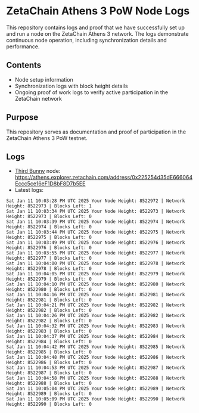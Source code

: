 # ZetaChain Athens 3 PoW Node Logs
This repository contains logs and proof that we have successfully set up and run a node on the ZetaChain Athens 3 network. The logs demonstrate continuous node operation, including synchronization details and performance.

## Contents
- Node setup information
- Synchronization logs with block height details
- Ongoing proof of work logs to verify active participation in the ZetaChain network

## Purpose
This repository serves as documentation and proof of participation in the ZetaChain Athens 3 PoW testnet.

## Logs

- [Third Bunny](https://thirdbunny.xyz/) node: https://athens.explorer.zetachain.com/address/0x225254d35dE666064Eccc5ce16eF1D8bF8D7b5EE
- Latest logs:
```
Sat Jan 11 10:03:28 PM UTC 2025 Your Node Height: 8522972 | Network Height: 8522973 | Blocks Left: 1
Sat Jan 11 10:03:34 PM UTC 2025 Your Node Height: 8522973 | Network Height: 8522973 | Blocks Left: 0
Sat Jan 11 10:03:39 PM UTC 2025 Your Node Height: 8522974 | Network Height: 8522974 | Blocks Left: 0
Sat Jan 11 10:03:44 PM UTC 2025 Your Node Height: 8522975 | Network Height: 8522975 | Blocks Left: 0
Sat Jan 11 10:03:49 PM UTC 2025 Your Node Height: 8522976 | Network Height: 8522976 | Blocks Left: 0
Sat Jan 11 10:03:55 PM UTC 2025 Your Node Height: 8522977 | Network Height: 8522977 | Blocks Left: 0
Sat Jan 11 10:04:00 PM UTC 2025 Your Node Height: 8522978 | Network Height: 8522978 | Blocks Left: 0
Sat Jan 11 10:04:05 PM UTC 2025 Your Node Height: 8522979 | Network Height: 8522979 | Blocks Left: 0
Sat Jan 11 10:04:10 PM UTC 2025 Your Node Height: 8522980 | Network Height: 8522980 | Blocks Left: 0
Sat Jan 11 10:04:16 PM UTC 2025 Your Node Height: 8522981 | Network Height: 8522981 | Blocks Left: 0
Sat Jan 11 10:04:21 PM UTC 2025 Your Node Height: 8522982 | Network Height: 8522982 | Blocks Left: 0
Sat Jan 11 10:04:26 PM UTC 2025 Your Node Height: 8522982 | Network Height: 8522982 | Blocks Left: 0
Sat Jan 11 10:04:32 PM UTC 2025 Your Node Height: 8522983 | Network Height: 8522983 | Blocks Left: 0
Sat Jan 11 10:04:37 PM UTC 2025 Your Node Height: 8522984 | Network Height: 8522984 | Blocks Left: 0
Sat Jan 11 10:04:42 PM UTC 2025 Your Node Height: 8522985 | Network Height: 8522985 | Blocks Left: 0
Sat Jan 11 10:04:48 PM UTC 2025 Your Node Height: 8522986 | Network Height: 8522986 | Blocks Left: 0
Sat Jan 11 10:04:53 PM UTC 2025 Your Node Height: 8522987 | Network Height: 8522987 | Blocks Left: 0
Sat Jan 11 10:04:58 PM UTC 2025 Your Node Height: 8522988 | Network Height: 8522988 | Blocks Left: 0
Sat Jan 11 10:05:04 PM UTC 2025 Your Node Height: 8522989 | Network Height: 8522989 | Blocks Left: 0
Sat Jan 11 10:05:09 PM UTC 2025 Your Node Height: 8522990 | Network Height: 8522990 | Blocks Left: 0
```
